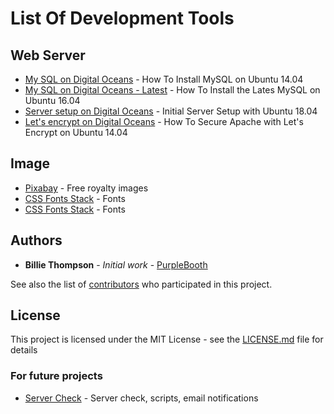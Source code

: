 # List Of Development Tools

## Web Server

- [My SQL on Digital Oceans](https://www.digitalocean.com/community/tutorials/how-to-install-mysql-on-ubuntu-14-) - How To Install MySQL on Ubuntu 14.04
- [My SQL on Digital Oceans - Latest](https://www.digitalocean.com/community/tutorials/how-to-install-the-latest-mysql-on-ubuntu-16-04) - How To Install the Lates MySQL on Ubuntu 16.04
- [Server setup on Digital Oceans](https://www.digitalocean.com/community/tutorials/initial-server-setup-with-ubuntu-18-04) - Initial Server Setup with Ubuntu 18.04
- [Let's encrypt on Digital Oceans](https://www.digitalocean.com/community/tutorials/how-to-secure-apache-with-let-s-encrypt-on-ubuntu-14-04) - How To Secure Apache with Let's Encrypt on Ubuntu 14.04

## Image

- [Pixabay](https://pixabay.com/) - Free royalty images
- [CSS Fonts Stack](https://www.cssfontstack.com/) - Fonts
- [CSS Fonts Stack](https://www.cssfontstack.com/) - Fonts

## Authors

- **Billie Thompson** - _Initial work_ - [PurpleBooth](https://github.com/PurpleBooth)

See also the list of [contributors](https://github.com/your/project/contributors) who participated in this project.

## License

This project is licensed under the MIT License - see the [LICENSE.md](LICENSE.md) file for details

### For future projects

- [Server Check](https://servercheck.objectif8.com/) - Server check, scripts, email notifications
